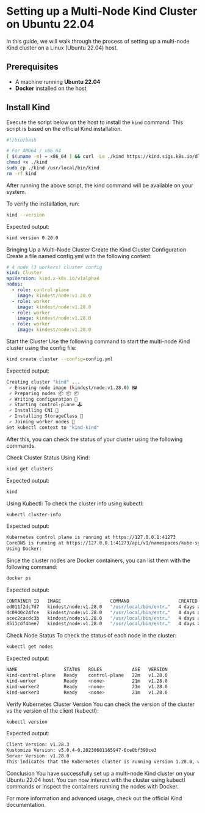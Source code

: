 # Setting up a Multi-Node Kind Cluster on Ubuntu 22.04

In this guide, we will walk through the process of setting up a multi-node Kind cluster on a Linux (Ubuntu 22.04) host.

## Prerequisites

- A machine running **Ubuntu 22.04**
- **Docker** installed on the host

## Install Kind

Execute the script below on the host to install the `kind` command. This script is based on the official Kind installation.

```bash
#!/bin/bash

# For AMD64 / x86_64
[ $(uname -m) = x86_64 ] && curl -Lo ./kind https://kind.sigs.k8s.io/dl/v0.20.0/kind-linux-amd64
chmod +x ./kind
sudo cp ./kind /usr/local/bin/kind
rm -rf kind
```
After running the above script, the kind command will be available on your system.

To verify the installation, run:
```bash
kind --version
```
Expected output:
```bash
kind version 0.20.0
```

Bringing Up a Multi-Node Cluster
Create the Kind Cluster Configuration
Create a file named config.yml with the following content:

```yaml
# 4 node (3 workers) cluster config
kind: Cluster
apiVersion: kind.x-k8s.io/v1alpha4
nodes:
  - role: control-plane
    image: kindest/node:v1.28.0
  - role: worker
    image: kindest/node:v1.28.0
  - role: worker
    image: kindest/node:v1.28.0
  - role: worker
    image: kindest/node:v1.28.0
```
Start the Cluster
Use the following command to start the multi-node Kind cluster using the config file:

```bash
kind create cluster --config=config.yml
```
Expected output:
```bash
Creating cluster "kind" ...
 ✓ Ensuring node image (kindest/node:v1.28.0) 🖼
 ✓ Preparing nodes 📦 📦 📦
 ✓ Writing configuration 📜
 ✓ Starting control-plane 🕹️
 ✓ Installing CNI 🔌
 ✓ Installing StorageClass 💾
 ✓ Joining worker nodes 🚜
Set kubectl context to "kind-kind"
```
After this, you can check the status of your cluster using the following commands.

Check Cluster Status
Using Kind:
```bash
kind get clusters
```
Expected output:
```bash
kind
```
Using Kubectl:
To check the cluster info using kubectl:
```bash
kubectl cluster-info
```
Expected output:
```bash
Kubernetes control plane is running at https://127.0.0.1:41273
CoreDNS is running at https://127.0.0.1:41273/api/v1/namespaces/kube-system/services/kube-dns:dns/proxy
Using Docker:
```
Since the cluster nodes are Docker containers, you can list them with the following command:

```bash
docker ps
```
Expected output:
```bash
CONTAINER ID   IMAGE                  COMMAND                  CREATED      STATUS        PORTS                       NAMES
ed011f2dc7d7   kindest/node:v1.28.0   "/usr/local/bin/entr…"   4 days ago   Up 28 hours                               kind-worker
dc0940c24fce   kindest/node:v1.28.0   "/usr/local/bin/entr…"   4 days ago   Up 28 hours   127.0.0.1:41273->6443/tcp   kind-control-plane
acec2cacdc3b   kindest/node:v1.28.0   "/usr/local/bin/entr…"   4 days ago   Up 28 hours                               kind-worker2
8511cdf4bee7   kindest/node:v1.28.0   "/usr/local/bin/entr…"   4 days ago   Up 28 hours                               kind-worker3
```
Check Node Status
To check the status of each node in the cluster:
```bash
kubectl get nodes
```
Expected output:
```bash
NAME                 STATUS   ROLES           AGE   VERSION
kind-control-plane   Ready    control-plane   22m   v1.28.0
kind-worker          Ready    <none>          21m   v1.28.0
kind-worker2         Ready    <none>          21m   v1.28.0
kind-worker3         Ready    <none>          21m   v1.28.0
```
Verify Kubernetes Cluster Version
You can check the version of the cluster vs the version of the client (kubectl):
```bash
kubectl version
```
Expected output:
```bash
Client Version: v1.28.3
Kustomize Version: v5.0.4-0.20230601165947-6ce0bf390ce3
Server Version: v1.28.0
This indicates that the Kubernetes cluster is running version 1.28.0, while the client (kubectl) is at version 1.28.3.
```
Conclusion
You have successfully set up a multi-node Kind cluster on your Ubuntu 22.04 host. You can now interact with the cluster using kubectl commands or inspect the containers running the nodes with Docker.

For more information and advanced usage, check out the official Kind documentation.
